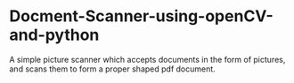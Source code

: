 # Docment-Scanner-using-openCV-and-python
A simple picture scanner which accepts documents in the form of pictures, and scans them to form a proper shaped pdf document.
